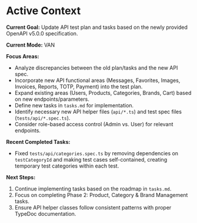 # Active Context

**Current Goal:** Update API test plan and tasks based on the newly provided OpenAPI v5.0.0 specification.

**Current Mode:** VAN

**Focus Areas:**

- Analyze discrepancies between the old plan/tasks and the new API spec.
- Incorporate new API functional areas (Messages, Favorites, Images, Invoices, Reports, TOTP, Payment) into the test plan.
- Expand existing areas (Users, Products, Categories, Brands, Cart) based on new endpoints/parameters.
- Define new tasks in `tasks.md` for implementation.
- Identify necessary new API helper files (`api/*.ts`) and test spec files (`tests/api/*.spec.ts`).
- Consider role-based access control (Admin vs. User) for relevant endpoints.

**Recent Completed Tasks:**

- Fixed `tests/api/categories.spec.ts` by removing dependencies on `testCategoryId` and making test cases self-contained, creating temporary test categories within each test.

**Next Steps:**

1. Continue implementing tasks based on the roadmap in `tasks.md`.
2. Focus on completing Phase 2: Product, Category & Brand Management tasks.
3. Ensure API helper classes follow consistent patterns with proper TypeDoc documentation.
